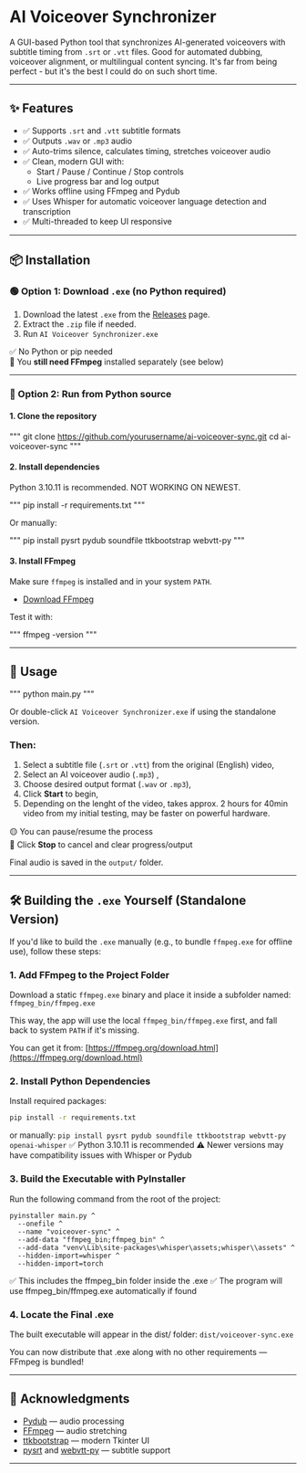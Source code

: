 # AI Voiceover Synchronizer

A GUI-based Python tool that synchronizes AI-generated voiceovers with subtitle timing from `.srt` or `.vtt` files. Good for automated dubbing, voiceover alignment, or multilingual content syncing. It's far from being perfect - but it's the best I could do on such short time.

---

## ✨ Features

- ✅ Supports `.srt` and `.vtt` subtitle formats  
- ✅ Outputs `.wav` or `.mp3` audio  
- ✅ Auto-trims silence, calculates timing, stretches voiceover audio  
- ✅ Clean, modern GUI with:
  - Start / Pause / Continue / Stop controls
  - Live progress bar and log output  
- ✅ Works offline using FFmpeg and Pydub  
- ✅ Uses Whisper for automatic voiceover language detection and transcription
- ✅ Multi-threaded to keep UI responsive  

---

## 📦 Installation

### 🟢 Option 1: Download `.exe` (no Python required)

1. Download the latest `.exe` from the [Releases](https://github.com/yourusername/ai-voiceover-sync/releases) page.
2. Extract the `.zip` file if needed.
3. Run `AI Voiceover Synchronizer.exe`

✅ No Python or pip needed  
🛑 You **still need FFmpeg** installed separately (see below)

---

### 🧪 Option 2: Run from Python source

#### 1. Clone the repository

"""
git clone https://github.com/yourusername/ai-voiceover-sync.git
cd ai-voiceover-sync
"""

#### 2. Install dependencies

Python 3.10.11 is recommended. NOT WORKING ON NEWEST.

"""
pip install -r requirements.txt
"""

Or manually:

"""
pip install pysrt pydub soundfile ttkbootstrap webvtt-py
"""

#### 3. Install FFmpeg

Make sure `ffmpeg` is installed and in your system `PATH`.

- [Download FFmpeg](https://ffmpeg.org/download.html)

Test it with:

"""
ffmpeg -version
"""

---

## 🚀 Usage

"""
python main.py
"""

Or double-click `AI Voiceover Synchronizer.exe` if using the standalone version.

### Then:
1. Select a subtitle file (`.srt` or `.vtt`) from the original (English) video, 
2. Select an AI voiceover audio (`.mp3`)  ,
3. Choose desired output format (`.wav` or `.mp3`),  
4. Click **Start** to begin,
5. Depending on the lenght of the video, takes approx. 2 hours for 40min video from my initial testing, may be faster on powerful hardware.

🟡 You can pause/resume the process  
🔴 Click **Stop** to cancel and clear progress/output  

Final audio is saved in the `output/` folder.

---

## 🛠️ Building the `.exe` Yourself (Standalone Version)

If you'd like to build the `.exe` manually (e.g., to bundle `ffmpeg.exe` for offline use), follow these steps:

### 1. Add FFmpeg to the Project Folder

Download a static `ffmpeg.exe` binary and place it inside a subfolder named:
`ffmpeg_bin/ffmpeg.exe`

This way, the app will use the local `ffmpeg_bin/ffmpeg.exe` first, and fall back to system `PATH` if it's missing.

You can get it from: [https://ffmpeg.org/download.html](https://ffmpeg.org/download.html)

### 2. Install Python Dependencies

Install required packages:

```bash
pip install -r requirements.txt
```
or manually:
```pip install pysrt pydub soundfile ttkbootstrap webvtt-py openai-whisper```
✅ Python 3.10.11 is recommended
⚠️ Newer versions may have compatibility issues with Whisper or Pydub

### 3. Build the Executable with PyInstaller

Run the following command from the root of the project:
```
pyinstaller main.py ^
  --onefile ^
  --name "voiceover-sync" ^
  --add-data "ffmpeg_bin;ffmpeg_bin" ^
  --add-data "venv\Lib\site-packages\whisper\assets;whisper\\assets" ^
  --hidden-import=whisper ^
  --hidden-import=torch
```

✅ This includes the ffmpeg_bin folder inside the .exe
✅ The program will use ffmpeg_bin/ffmpeg.exe automatically if found

### 4. Locate the Final .exe

The built executable will appear in the dist/ folder:
```dist/voiceover-sync.exe```

You can now distribute that .exe along with no other requirements — FFmpeg is bundled!

---

## 🙌 Acknowledgments

- [Pydub](https://github.com/jiaaro/pydub) — audio processing  
- [FFmpeg](https://ffmpeg.org/) — audio stretching  
- [ttkbootstrap](https://github.com/israel-dryer/ttkbootstrap) — modern Tkinter UI  
- [pysrt](https://github.com/byroot/pysrt) and [webvtt-py](https://github.com/glut23/webvtt-py) — subtitle support

---

